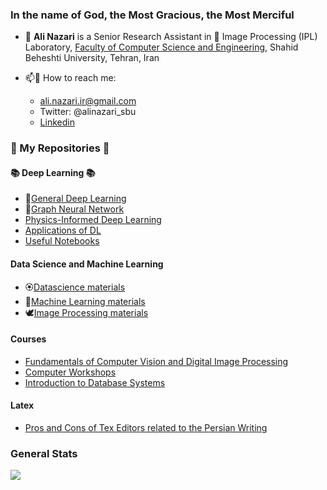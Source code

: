 ### In the name of God, the Most Gracious, the Most Merciful

- 🔭 <b>Ali Nazari</b> is a Senior Research Assistant in 👯 Image Processing (IPL) Laboratory, [Faculty of Computer Science and Engineering](http://en.sbu.ac.ir/Faculties/ComputerEngineering/Pages/default.aspx),  Shahid Beheshti University, Tehran, Iran 

- 📫💛 How to reach me: 
   - ali.nazari.ir@gmail.com
   - Twitter: @alinazari_sbu
   - [Linkedin](https://nl.linkedin.com/in/alinazari-sbu)


### 🌱 My Repositories 🌿

#### 📚 Deep Learning 📚

- 🌷[General Deep Learning](https://github.com/ali-nazari/deeplearning)
- 🌸[Graph Neural Network](https://github.com/ali-nazari/deeplearning/tree/master/gnn)
- [Physics-Informed Deep Learning](https://github.com/ali-nazari/deeplearning/tree/master/Physics-Informed%20Deep%20Learning)
- [Applications of DL](https://github.com/ali-nazari/deeplearning/tree/master/applications)
- [Useful Notebooks](https://github.com/ali-nazari/deeplearning/tree/master/notebook)

#### Data Science and Machine Learning

- 🏵[Datascience materials](https://github.com/ali-nazari/Datascience-MachineLearning)
- 🌾[Machine Learning materials](https://github.com/ali-nazari/Datascience-MachineLearning/blob/master/machine_learning.md)
- 🕊️[Image Processing materials](https://github.com/ali-nazari/Datascience-MachineLearning/blob/master/image-processing.md)

#### Courses
 - [Fundamentals of Computer Vision and Digital Image Processing](https://github.com/ali-nazari/dip)
 - [Computer Workshops](https://github.com/ali-nazari/computer-workshop)
 - [Introduction to Database Systems](https://github.com/ali-nazari/databases)

#### Latex

- [Pros and Cons of Tex Editors related to the Persian Writing](https://github.com/ali-nazari/tex-latex)

### General Stats

![](https://github-readme-stats.vercel.app/api?username=ali-nazari&show_icons=true&count_private=true&hide_rank=true&hide_border=true&include_all_commits=true&card_width=10)
